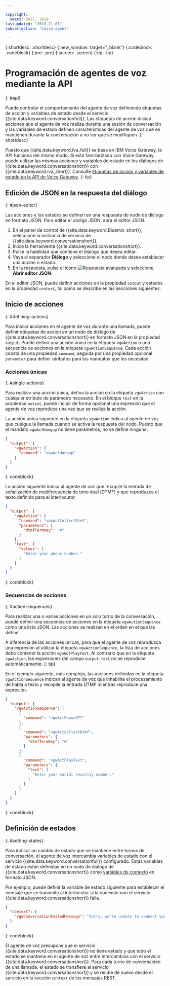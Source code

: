```yaml
---

copyright:
  years: 2017, 2018
lastupdated: "2018-11-01"
subcollection: "voice-agent"

---
```


{:shortdesc: .shortdesc}
{:new_window: target="_blank"}
{:codeblock: .codeblock}
{:pre: .pre}
{:screen: .screen}
{:tip: .tip}

# Programación de agentes de voz mediante la API
{: #api}

Puede controlar el comportamiento del agente de voz definiendo etiquetas de acción y variables de estado desde el servicio {{site.data.keyword.conversationfull}}. Las etiquetas de acción inician acciones que el agente de voz realiza durante una sesión de conversación y las variables de estado definen características del agente de voz que se mantienen durante la conversación a no ser que se modifiquen.
{: shortdesc}

Puesto que {{site.data.keyword.iva_full}} se basa en IBM Voice Gateway, la API funciona del mismo modo. Si está familiarizado con Voice Gateway, puede utilizar las mismas acciones y variables de estado en los diálogos de {{site.data.keyword.conversationshort}} con {{site.data.keyword.iva_short}}. Consulte [Etiquetas de acción y variables de estado en la API de Voice Gateway](https://www.ibm.com/support/knowledgecenter/SS4U29/api.html).
{: tip}

## Edición de JSON en la respuesta del diálogo
{: #json-editor}

Las acciones y los estados se definen en una respuesta de nodo de diálogo en formato JSON. Para editar el código JSON, abra el editor JSON.

1. En el panel de control de {{site.data.keyword.Bluemix_short}}, seleccione la instancia de servicio de {{site.data.keyword.conversationshort}}.
1. Inicie la herramienta {{site.data.keyword.conversationshort}}.
1. Pulse la habilidad que contiene el diálogo que desea editar.
1. Vaya al separador **Diálogo** y seleccione el nodo donde desea establecer una acción o estado.
1. En la respuesta, pulse el icono ![Respuesta avanzada](../conversation/images/kabob.png) y seleccione **Abrir editor JSON**.

En el editor JSON, puede definir acciones en la propiedad `output` y estados en la propiedad `context`, tal como se describe en las secciones siguientes.

## Inicio de acciones
{: #defining-actions}

Para iniciar acciones en el agente de voz durante una llamada, puede definir etiquetas de acción en un nodo de diálogo de {{site.data.keyword.conversationshort}} en formato JSON en la propiedad `output`. Puede definir una acción única en la etiqueta `vgwAction` o una secuencia de acciones en la etiqueta `vgwActionSequence`. Cada acción consta de una propiedad `command`, seguida por una propiedad opcional `parameter` para definir atributos para los mandatos que los necesitan.

### Acciones únicas
{: #single-actions}

Para realizar una acción única, defina la acción en la etiqueta `vgwAction` con cualquier atributo de parámetro necesario. En el bloque `text` en la propiedad `output`, puede incluir de forma opcional una expresión que el agente de voz reproduce una vez que se realiza la acción.

La acción única siguiente en la etiqueta `vgwAction` indica al agente de voz que cuelgue la llamada cuando se activa la respuesta del nodo. Puesto que el mandato `vgwActHangup` no tiene parámetros, no se define ninguno.
```json
{
  "output": {
    "vgwAction": {
      "command": "vgwActHangup"
    }
  }
}
```
{: codeblock}

La acción siguiente indica al agente de voz que recopile la entrada de señalización de multifrecuencia de tono dual (DTMF) y que reproduzca el texto definido para el interlocutor.

```json
{
  "output": {
    "vgwAction": {
      "command": "vgwActCollectDtmf",
      "parameters": {
        "dtmfTermKey": "#"
      }
    },
    "text": {
      "values": [
        "Enter your phone number."
      ]
    }
  }
}
```
{: codeblock}

### Secuencias de acciones
{: #action-sequences}

Para realizar una o varias acciones en un solo turno de la conversación, puede definir una secuencia de acciones en la etiqueta `vgwActionSequence` como una lista JSON. Las acciones se realizan en el orden en el que las define.

A diferencia de las acciones únicas, para que el agente de voz reproduzca una expresión al utilizar la etiqueta `vgwActionSequence`, la lista de acciones debe contener la acción `vgwActPlayText`. Al contrario que en la etiqueta `vgwAction`, las expresiones del campo `output.text` no se reproduce automáticamente.
{: tip}

En el ejemplo siguiente, más complejo, las acciones definidas en la etiqueta `vgwActionSequence` indican al agente de voz que inhabilite el procesamiento de habla a texto y recopile la entrada DTMF mientras reproduce una expresión.

```json
{
  "output": {
    "vgwActionSequence": [
      {
        "command": "vgwActPauseSTT"
      },
      {
        "command": "vgwActCollectDtmf",
        "parameters": {
          "dtmfTermKey": "#"
        }
      },
      {
        "command": "vgwActPlayText",
        "parameters": {
          "text": [
            "Enter your social security number."
          ]
        }
      }
    ]
  }
}

```
{: codeblock}

## Definición de estados
{: #setting-states}

Para indicar un cambio de estado que se mantiene entre turnos de conversación, el agente de voz intercambia variables de estado con el servicio {{site.data.keyword.conversationfull}} configurado. Estas variables de estado están definidas en un nodo de diálogo de {{site.data.keyword.conversationshort}} como [variables de contexto](/docs/services/assistant?topic=assistant-dialog-build#dialog-build) en formato JSON.

Por ejemplo, puede definir la variable de estado siguiente para establecer el mensaje que se transmite al interlocutor si la conexión con el servicio {{site.data.keyword.conversationshort}} falla.

```json
{
  "context": {
    "vgwConversationFailedMessage": "Sorry, we're unable to connect you to our help line. Please try again later."
  }
}
```
{: codeblock}

El agente de voz presupone que el servicio {{site.data.keyword.conversationshort}} no tiene estado y que todo el estado se mantiene en el agente de voz entre intercambios con el servicio {{site.data.keyword.conversationshort}}. Para cada turno de conversación de una llamada, el estado se transfiere al servicio {{site.data.keyword.conversationshort}} y se recibe de nuevo desde el servicio en la sección `context` de los mensajes REST.
